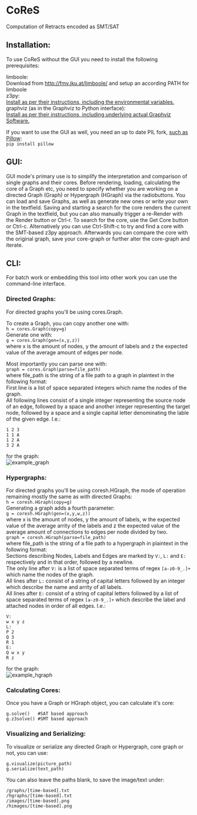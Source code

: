 # CoReS
Computation of  Retracts encoded as SMT/SAT

## Installation:

To use CoReS without the GUI you need to install the following prerequisites:

limboole:  
Download from http://fmv.jku.at/limboole/ and setup an according PATH for limboole  
z3py:  
[Install as per their instructions, including the environmental variables.](https://github.com/Z3Prover/z3/wiki/Using-Z3Py-on-Windows)  
graphviz (as in the Graphviz to Python interface):  
[Install as per their instructions, including underlying actual Graphviz Software.](https://github.com/xflr6/graphviz)

If you want to use the GUI as well, you need an up to date PIL fork, [such as Pillow](https://pypi.python.org/pypi/Pillow/5.0.0):  
```pip install pillow```

## GUI:

GUI mode's primary use is to simplify the interpretation and comparison of single graphs and their cores.
Before rendering, loading, calculating the core of a Graph etc, you need to specify whether you are working on a directed Graph (Graph) or Hypergraph (HGraph) via the radiobuttons.
You can load and save Graphs, as well as generate new ones or write your own in the textfield.
Saving and starting a search for the core renders the current Graph in the textfield, but you can also manually trigger a re-Render with the Render button or Ctrl-r.
To search for the core, use the Get Core button or Ctrl-c. Alternatively you can use Ctrl-Shift-c to try and find a core with the SMT-based z3py approach.
Afterwards you can compare the core with the original graph, save your core-graph or further alter the core-graph and iterate.

## CLI:

For batch work or embedding this tool into other work you can use the command-line interface.

### Directed Graphs:
For directed graphs you'll be using cores.Graph.

To create a Graph, you can copy another one with:  
```h = cores.Graph(copy=g)  ```  
Generate one with:  
```g = cores.Graph(gen=(x,y,z))  ```  
where x is the amount of nodes, y the amount of labels and z the expected value of the average amount of edges per node.  

Most importantly you can parse one with:  
```graph = cores.Graph(parse=file_path)```  
where file_path is the string of a file path to a graph in plaintext in the following format:  
First line is a list of space separated integers which name the nodes of the graph.  
All following lines consist of a single integer representing the source node of an edge, followed by a space and another integer representing the target node, followed by a space and a single capital letter denominating the lable of the given edge. I.e.:
```
1 2 3 
1 1 A
1 2 A
3 2 A
```
for the graph:  
![example_graph](./example_graph.png)

### Hypergraphs:
For directed graphs you'll be using coresh.HGraph, the mode of operation remaining mostly the same as with directed Graphs:  
```h = coresh.HGraph(copy=g)  ```  
Generating a graph adds a fourth parameter:  
```g = coresh.HGraph(gen=(x,y,w,z))  ```  
where x is the amount of nodes, y the amount of labels, w the expected value of the average arrity of the labels and z the expected value of the average amount of connections to edges per node divided by two.  
```graph = coresh.HGraph(parse=file_path)```  
where file_path is the string of a file path to a hypergraph in plaintext in the following format:  
Sections describing Nodes, Labels and Edges are marked by ```V:```, ```L:``` and ```E:``` respectively and in that order, followed by a newline.  
The only line after ```V:``` is a list of space separated terms of regex ```[a-z0-9_.]+``` which name the nodes of the graph.  
All lines after ```L:``` consist of a string of capital letters followed by an integer which describe the name and arrity of all labels.  
All lines after ```E:``` consist of a string of capital letters followed by a list of space separated terms of regex ```[a-z0-9_.]+``` which describe the label and attached nodes in order of all edges.
I.e.:
```
V:
w x y z
L:
P 2
Q 3
R 1
E:
Q w x y
R z
```
for the graph:  
![example_hgraph](./example_hgraph.png)

### Calculating Cores:

Once you have a Graph or HGraph object, you can calculate it's core:
```
g.solve()   #SAT based approach
g.z3solve() #SMT based approach
``` 
### Visualizing and Serializing:
To visualize or serialize any directed Graph or Hypergraph, core graph or not, you can use:
```
g.visualize(picture_path)
g.serialize(text_path)
```
You can also leave the paths blank, to save the image/text under:
```
/graphs/[time-based].txt
/hgraphs/[time-based].txt
/images/[time-based].png
/himages/[time-based].png
```
